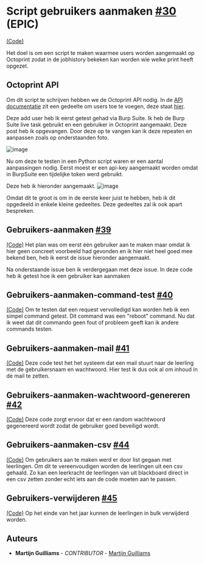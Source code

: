 # Script gebruikers aanmaken [#30](https://github.com/12003586/PEM-3D-printer/issues/3) (EPIC) 
[(Code)](https://github.com/12003586/PEM-3D-printer/blob/main/Code/Script-gebruikers/Script-gebruikers.py)

Het doel is om een script te maken waarmee users worden aangemaakt op Octoprint zodat in de jobhistory bekeken kan worden wie welke print heeft opgezet.

## Octoprint API

Om dit script te schrijven hebben we de Octoprint API nodig. In de [API documentatie](https://docs.octoprint.org/en/master/api/index.html) zit een gedeelte om users toe te voegen, deze staat [hier](https://docs.octoprint.org/en/master/api/access.html#add-a-new-user).

Deze add user heb ik eerst getest gehad via Burp Suite. Ik heb de Burp Suite live task gebruikt en een gebruiker in Octoprint aangemaakt. Deze post heb ik opgevangen. Door deze op te vangen kan ik deze repeaten en aanpassen zoals op onderstaanden foto. 

![image](https://user-images.githubusercontent.com/56915229/197717837-eae960e3-e08e-46df-a6cd-3b641e2c6455.png)

Nu om deze te testen in een Python script waren er een aantal aanpassingen nodig. Eerst moest er een api-key aangemaakt worden omdat in BurpSuite een tijdelijke token werd gebruikt.

Deze heb ik hieronder aangemaakt.
![image](https://user-images.githubusercontent.com/56915229/205618198-82cc0535-2f79-4d14-b241-895749606ce8.png)

Omdat dit te groot is om in de eerste keer juist te hebben, heb ik dit opgedeeld in enkele kleine gedeeltes. Deze gedeeltes zal ik ook apart bespreken.

## Gebruikers-aanmaken [#39](https://github.com/12003586/PEM-3D-printer/issues/39)
[(Code)](https://github.com/12003586/PEM-3D-printer/blob/main/Code/Script-gebruikers/gebruikers-aanmaken.py)
Het plan was om eerst één gebruiker aan te maken maar omdat ik hier geen concreet voorbeeld had gevonden en ik hier niet heel goed mee bekend ben, heb ik eerst de issue hieronder aangemaakt.

Na onderstaande issue ben ik verdergegaan met deze issue. In deze code heb ik getest hoe ik een gebruiker kan aanmaken

## Gebruikers-aanmaken-command-test [#40](https://github.com/12003586/PEM-3D-printer/issues/40)
[(Code)](https://github.com/12003586/PEM-3D-printer/blob/main/Code/Script-gebruikers/gebruikers-aanmaken-command-test.py)
Om te testen dat een request vervolledigd kan worden heb ik een simpel command getest. Dit command was een "reboot" command. Nu dat ik weet dat dit commando geen fout of probleem geeft kan ik andere commands testen.

## Gebruikers-aanmaken-mail [#41](https://github.com/12003586/PEM-3D-printer/issues/41)
[(Code)](https://github.com/12003586/PEM-3D-printer/blob/main/Code/Script-gebruikers/gebruikers-aanmaken-mail.py)
Deze code test het het systeem dat een mail stuurt naar de leerling met de gebruikersnaam en wachtwoord. Hier test ik dus ook al om inhoud in de mail te zetten.

## Gebruikers-aanmaken-wachtwoord-genereren [#42](https://github.com/12003586/PEM-3D-printer/issues/42)
[(Code)](https://github.com/12003586/PEM-3D-printer/blob/main/Code/Script-gebruikers/gebruikers-aanmaken-wachtwoord-genereren.py)
Deze code zorgt ervoor dat er een random wachtwoord gegenereerd wordt zodat de gebruiker goed beveiligd wordt.

## Gebruikers-aanmaken-csv [#44](https://github.com/12003586/PEM-3D-printer/issues/44)
[(Code)](https://github.com/12003586/PEM-3D-printer/blob/main/Code/Script-gebruikers/gebruikers-aanmaken-csv.py)
Om gebruikers aan te maken werd er door list gegaan met leerlingen. Om dit te vereenvoudigen worden de leerlingen uit een csv gehaald. Zo kan een leerkracht de leerlingen van uit blackboard direct in een csv zetten zonder echt iets aan de code moeten aan te passen.

## Gebruikers-verwijderen [#45](https://github.com/12003586/PEM-3D-printer/issues/45)
[(Code)](https://github.com/12003586/PEM-3D-printer/blob/main/Code/Script-gebruikers/gebruikers-verwijderen.py)
Op het einde van het jaar kunnen de leerlingen in bulk verwijderd worden.

## Auteurs
- **Martijn Guilliams** - _CONTRIBUTOR_ - [Martijn Guilliams](https://github.com/MartijnGuilliamsPXL)
